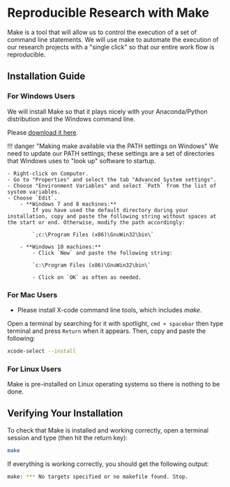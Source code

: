 # Reproducible Research with Make

Make is a tool that will allow us to control the execution of a set of command line statements.
We will use make to automate the execution of our research projects with a "single click" so that our entire work flow is reproducible.

## Installation Guide

### For Windows Users

We will install Make so that it plays nicely with your Anaconda/Python distribution and the Windows command line.

Please [download it here](http://gnuwin32.sourceforge.net/downlinks/make.php).

!!! danger "Making make available via the PATH settings on Windows"
    We need to update our PATH settings; these settings are a set of directories that Windows uses to "look up" software to startup. 

    - Right-click on Computer. 
	- Go to "Properties" and select the tab "Advanced System settings". 
	- Choose "Environment Variables" and select `Path` from the list of system variables.
	- Choose `Edit`.
		- **Windows 7 and 8 machines:**
			If you have used the default directory during your installation, copy and paste the following string without spaces at the start or end. Otherwise, modify the path accordingly:

            `;c:\Program Files (x86)\GnuWin32\bin\`

		- **Windows 10 machines:**
			- Click `New` and paste the following string:

            `c:\Program Files (x86)\GnuWin32\bin\`

			- Click on `OK` as often as needed.

<!---

within CygWin.
Its time to go back to the **setup-x86_64.exe** we [told you not to delete](commandLine.md). We will use it to install make.
Proceed as follows:

* Click through the installation until you arrive at the page "Select packages."
* Type make into the search function and wait for the results to be filtered.
* Click the '+' next to "Devel" and then find the following lines:
    * make
    * gcc-tools-epoch1-automake
    * gcc-tools-epoch2-automake
 and then click on the word 'Skip' located next to each of these. 'Skip' should then be replaced with some numbers (the version which we will install).
 * Now click on "Next" in the bottom right corner and continue accepting all options until the installation is complete.

-->

### For Mac Users

* Please install X-code command line tools, which includes *make*. 

Open a terminal by searching for it with spotlight, `cmd + spacebar` then type terminal and press `Return` when it appears. Then, copy and paste the following:

```bash
xcode-select --install
```

### For Linux Users

Make is pre-installed on Linux operating systems so there is nothing to be done.


## Verifying Your Installation

To check that Make is installed and working correctly, open a terminal session and type (then hit the return key):

```bash
make
```

If everything is working correctly, you should get the following output:

```bash
make: *** No targets specified or no makefile found. Stop.
```